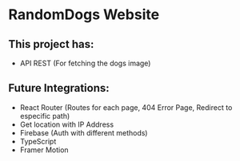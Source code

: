# RandomDogs Website

## This project has:

- API REST (For fetching the dogs image)

## Future Integrations:

- React Router (Routes for each page, 404 Error Page, Redirect to especific path)
- Get location with IP Address
- Firebase (Auth with different methods)
- TypeScript
- Framer Motion
